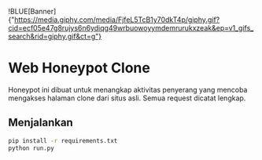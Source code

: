 !BLUE[Banner]{"https://media.giphy.com/media/FjfeL5TcB1y70dkT4p/giphy.gif?cid=ecf05e47g8rujys6n6ydiqg49wrbuowoyymdemrurukxzeak&ep=v1_gifs_search&rid=giphy.gif&ct=g"}
# Web Honeypot Clone

Honeypot ini dibuat untuk menangkap aktivitas penyerang yang mencoba mengakses halaman clone dari situs asli. Semua request dicatat lengkap.

## Menjalankan
```bash
pip install -r requirements.txt
python run.py
